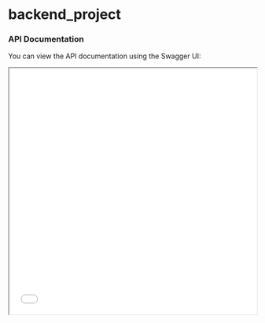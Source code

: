 # backend_project

### API Documentation

You can view the API documentation using the Swagger UI:

<iframe src="./swagger.html" width="100%" height="500"></iframe>

